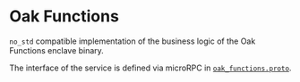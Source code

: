 # Oak Functions

`no_std` compatible implementation of the business logic of the Oak Functions
enclave binary.

The interface of the service is defined via microRPC in
[`oak_functions.proto`](/oak_functions_service/proto/oak_functions.proto).
